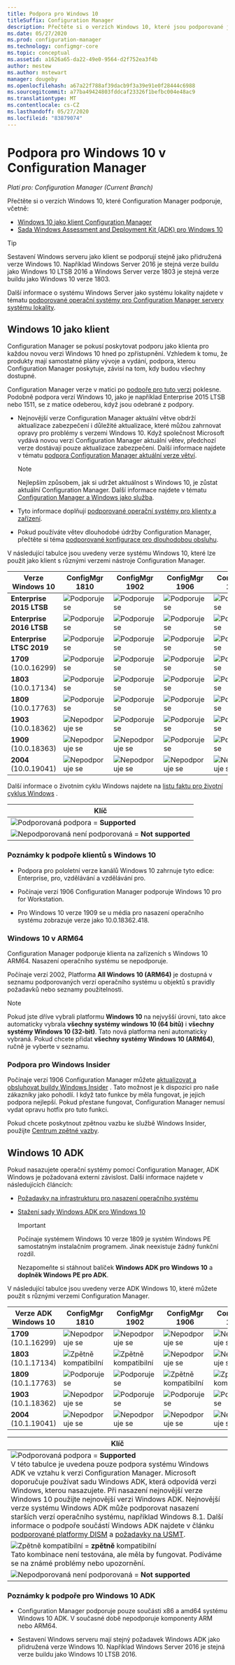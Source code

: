 ```yaml
---
title: Podpora pro Windows 10
titleSuffix: Configuration Manager
description: Přečtěte si o verzích Windows 10, které jsou podporované jako klienti nebo pro OSD s Configuration Manager
ms.date: 05/27/2020
ms.prod: configuration-manager
ms.technology: configmgr-core
ms.topic: conceptual
ms.assetid: a1626a65-da22-49e0-9564-d2f752ea3f4b
author: mestew
ms.author: mstewart
manager: dougeby
ms.openlocfilehash: a67a22f788af39dacb9f3a39e91e0f28444c6988
ms.sourcegitcommit: a77ba49424803fddcaf23326f1befbc004e48ac9
ms.translationtype: MT
ms.contentlocale: cs-CZ
ms.lasthandoff: 05/27/2020
ms.locfileid: "83879074"
---
```

# <a name="support-for-windows-10-in-configuration-manager"></a>Podpora pro Windows 10 v Configuration Manager  

*Platí pro: Configuration Manager (Current Branch)*

Přečtěte si o verzích Windows 10, které Configuration Manager podporuje, včetně:

- [Windows 10 jako klient Configuration Manager](#windows-10-as-a-client)
- [Sada Windows Assessment and Deployment Kit (ADK) pro Windows 10](#windows-10-adk)

> [!Tip]
> Sestavení Windows serveru jako klient se podporují stejně jako přidružená verze Windows 10. Například Windows Server 2016 je stejná verze buildu jako Windows 10 LTSB 2016 a Windows Server verze 1803 je stejná verze buildu jako Windows 10 verze 1803.
>
> Další informace o systému Windows Server jako systému lokality najdete v tématu [podporované operační systémy pro Configuration Manager servery systému lokality](supported-operating-systems-for-site-system-servers.md#bkmk_core).

## <a name="windows-10-as-a-client"></a>Windows 10 jako klient

Configuration Manager se pokusí poskytovat podporu jako klienta pro každou novou verzi Windows 10 hned po zpřístupnění. Vzhledem k tomu, že produkty mají samostatné plány vývoje a vydání, podpora, kterou Configuration Manager poskytuje, závisí na tom, kdy budou všechny dostupné.

Configuration Manager verze v matici po [podpoře pro tuto verzi](../../servers/manage/current-branch-versions-supported.md) poklesne. Podobně podpora verzí Windows 10, jako je například Enterprise 2015 LTSB nebo 1511, se z matice odeberou, když jsou odebrané z podpory.

- Nejnovější verze Configuration Manager aktuální větve obdrží aktualizace zabezpečení i důležité aktualizace, které můžou zahrnovat opravy pro problémy s verzemi Windows 10. Když společnost Microsoft vydává novou verzi Configuration Manager aktuální větev, předchozí verze dostávají pouze aktualizace zabezpečení. Další informace najdete v tématu [podpora Configuration Manager aktuální verze větví](../../servers/manage/current-branch-versions-supported.md).  

    > [!Note]  
    > Nejlepším způsobem, jak si udržet aktuálnost s Windows 10, je zůstat aktuální Configuration Manager. Další informace najdete v tématu [Configuration Manager a Windows jako služba](../../understand/configuration-manager-and-windows-as-service.md).  

- Tyto informace doplňují [podporované operační systémy pro klienty a zařízení](supported-operating-systems-for-clients-and-devices.md).  

- Pokud používáte větev dlouhodobé údržby Configuration Manager, přečtěte si téma [podporované konfigurace pro dlouhodobou obsluhu](../../understand/supported-configurations-for-ltsb.md).  

V následující tabulce jsou uvedeny verze systému Windows 10, které lze použít jako klient s různými verzemi nástroje Configuration Manager.

| Verze Windows 10 | ConfigMgr 1810 | ConfigMgr 1902 | ConfigMgr 1906 | ConfigMgr 1910 | ConfigMgr 2002 |
|---------------------|-----|-----|-----|-----|-----|
| **Enterprise 2015 LTSB** <!--10/14/2025-->   | ![Podporuje se](media/green_check.png) | ![Podporuje se](media/green_check.png) | ![Podporuje se](media/green_check.png) | ![Podporuje se](media/green_check.png) | ![Podporuje se](media/green_check.png) |
| **Enterprise 2016 LTSB** <!--10/13/2026-->   | ![Podporuje se](media/green_check.png) | ![Podporuje se](media/green_check.png) | ![Podporuje se](media/green_check.png) | ![Podporuje se](media/green_check.png) | ![Podporuje se](media/green_check.png) |
| **Enterprise LTSC 2019** <!--01/09/2029-->   | ![Podporuje se](media/green_check.png) | ![Podporuje se](media/green_check.png) | ![Podporuje se](media/green_check.png) | ![Podporuje se](media/green_check.png) | ![Podporuje se](media/green_check.png) |
| **1709**<br>(10.0.16299)   <!--10/13/2020-->   | ![Podporuje se](media/green_check.png) | ![Podporuje se](media/green_check.png) | ![Podporuje se](media/green_check.png) | ![Podporuje se](media/green_check.png) | ![Podporuje se](media/green_check.png) |
| **1803**<br>(10.0.17134)   <!--11/10/2020-->   | ![Podporuje se](media/green_check.png) | ![Podporuje se](media/green_check.png) | ![Podporuje se](media/green_check.png) | ![Podporuje se](media/green_check.png) | ![Podporuje se](media/green_check.png) |
| **1809**<br>(10.0.17763)   <!--05/11/2021-->   | ![Podporuje se](media/green_check.png) | ![Podporuje se](media/green_check.png) | ![Podporuje se](media/green_check.png) | ![Podporuje se](media/green_check.png) | ![Podporuje se](media/green_check.png) |
| **1903**<br>(10.0.18362)   <!--12/08/2020-->   | ![Nepodporuje se](media/Red_X.png) | ![Podporuje se](media/green_check.png) | ![Podporuje se](media/green_check.png) | ![Podporuje se](media/green_check.png) | ![Podporuje se](media/green_check.png) |
| **1909**<br>(10.0.18363)   <!--05/10/2022-->   | ![Nepodporuje se](media/Red_X.png) | ![Nepodporuje se](media/Red_X.png) | ![Podporuje se](media/green_check.png) | ![Podporuje se](media/green_check.png) | ![Podporuje se](media/green_check.png) |
| **2004**<br>(10.0.19041)   <!--??/??/2021-->   | ![Nepodporuje se](media/Red_X.png) | ![Nepodporuje se](media/Red_X.png) | ![Nepodporuje se](media/Red_X.png) | ![Nepodporuje se](media/Red_X.png) | ![Podporuje se](media/green_check.png) |

<!-- lifecycle reference: https://support.microsoft.com/help/13853/windows-lifecycle-fact-sheet -->

Další informace o životním cyklu Windows najdete na [listu faktu pro životní cyklus Windows](https://support.microsoft.com/help/13853/windows-lifecycle-fact-sheet) .

| Klíč |
|--|
| ![](media/green_check.png)Podporovaná podpora  =  **Supported**  |
| ![](media/Red_X.png)Nepodporovaná není podporovaná  =  **Not supported** |

### <a name="windows-10-client-support-notes"></a><a name="bkmk_win10-notes"></a>Poznámky k podpoře klientů s Windows 10

- Podpora pro pololetní verze kanálů Windows 10 zahrnuje tyto edice: Enterprise, pro, vzdělávání a vzdělávání pro.  

- Počínaje verzí 1906 Configuration Manager podporuje Windows 10 pro for Workstation.

- Pro Windows 10 verze 1909 se u média pro nasazení operačního systému zobrazuje verze jako 10.0.18362.418.

### <a name="windows-10-on-arm64"></a><a name="bkmk_arm64"></a>Windows 10 v ARM64

Configuration Manager podporuje klienta na zařízeních s Windows 10 ARM64. Nasazení operačního systému se nepodporuje.<!-- 1353704 -->

Počínaje verzí 2002,<!--5954175--> Platforma **All Windows 10 (ARM64)** je dostupná v seznamu podporovaných verzí operačního systému u objektů s pravidly požadavků nebo seznamy použitelnosti.

> [!NOTE]
> Pokud jste dříve vybrali platformu **Windows 10** na nejvyšší úrovni, tato akce automaticky vybrala **všechny systémy windows 10 (64 bitů)** i **všechny systémy Windows 10 (32-bit)**. Tato nová platforma není automaticky vybraná. Pokud chcete přidat **všechny systémy Windows 10 (ARM64)**, ručně je vyberte v seznamu.

### <a name="support-for-windows-insider"></a><a name="bkmk_WIfB-support"></a>Podpora pro Windows Insider

Počínaje verzí 1906 Configuration Manager můžete [aktualizovat a obsluhovat buildy Windows Insider](../../../sum/get-started/configure-classifications-and-products.md#bkmk_WIfB) . Tato možnost je k dispozici pro naše zákazníky jako pohodlí. I když tato funkce by měla fungovat, je jejich podpora nejlepší. Pokud přestane fungovat, Configuration Manager nemusí vydat opravu hotfix pro tuto funkci.  

Pokud chcete poskytnout zpětnou vazbu ke službě Windows Insider, použijte [Centrum zpětné vazby](https://docs.microsoft.com/windows-insider/at-work-pro/wip-4-biz-feedback).

## <a name="windows-10-adk"></a>Windows 10 ADK

Pokud nasazujete operační systémy pomocí Configuration Manager, ADK Windows je požadovaná externí závislost. Další informace najdete v následujících článcích:

- [Požadavky na infrastrukturu pro nasazení operačního systému](../../../osd/plan-design/infrastructure-requirements-for-operating-system-deployment.md#windows-adk-for-windows-10)

- [Stažení sady Windows ADK pro Windows 10](https://docs.microsoft.com/windows-hardware/get-started/adk-install)

    > [!IMPORTANT]
    > Počínaje systémem Windows 10 verze 1809 je systém Windows PE samostatným instalačním programem. Jinak neexistuje žádný funkční rozdíl.
    >
    > Nezapomeňte si stáhnout balíček **Windows ADK pro Windows 10** a **doplněk Windows PE pro ADK**.

V následující tabulce jsou uvedeny verze ADK Windows 10, které můžete použít s různými verzemi Configuration Manager.

| Verze ADK Windows 10  | ConfigMgr 1810 | ConfigMgr 1902 | ConfigMgr 1906 | ConfigMgr 1910 | ConfigMgr 2002 |
|--------------------|-----|-----|-----|-----|-----|
| **1709**<br>(10.1.16299) | ![Nepodporuje se](media/Red_X.png)   | ![Nepodporuje se](media/Red_X.png) | ![Nepodporuje se](media/Red_X.png) | ![Nepodporuje se](media/Red_X.png) | ![Nepodporuje se](media/Red_X.png) |
| **1803**<br>(10.1.17134) | ![Zpětně kompatibilní](media/blue_compat.png) | ![Zpětně kompatibilní](media/blue_compat.png) | ![Nepodporuje se](media/Red_X.png) | ![Nepodporuje se](media/Red_X.png) | ![Nepodporuje se](media/Red_X.png) |
| **1809**<br>(10.1.17763) | ![Podporuje se](media/green_check.png) | ![Podporuje se](media/green_check.png) | ![Zpětně kompatibilní](media/blue_compat.png) | ![Zpětně kompatibilní](media/blue_compat.png) | ![Nepodporuje se](media/Red_X.png) |
| **1903**<br>(10.1.18362) | ![Nepodporuje se](media/Red_X.png) | ![Podporuje se](media/green_check.png) | ![Podporuje se](media/green_check.png) | ![Podporuje se](media/green_check.png) | ![Podporuje se](media/green_check.png) |
| **2004**<br>(10.1.19041) | ![Nepodporuje se](media/Red_X.png) | ![Nepodporuje se](media/Red_X.png) | ![Nepodporuje se](media/Red_X.png) | ![Nepodporuje se](media/Red_X.png) | ![Podporuje se](media/green_check.png) |

|Klíč|
|--|
| ![](media/green_check.png)Podporovaná podpora  =  **Supported** <br/> V této tabulce je uvedena pouze podpora systému Windows ADK ve vztahu k verzi Configuration Manager. Microsoft doporučuje používat sadu Windows ADK, která odpovídá verzi Windows, kterou nasazujete. Při nasazení nejnovější verze Windows 10 použijte nejnovější verzi Windows ADK. Nejnovější verze systému Windows ADK může podporovat nasazení starších verzí operačního systému, například Windows 8.1.<!-- SCCMDocs issue 1229 --> Další informace o podpoře součástí Windows ADK najdete v článku [podporované platformy DISM](https://docs.microsoft.com/windows-hardware/manufacture/desktop/dism-supported-platforms) a [požadavky na USMT](https://docs.microsoft.com/windows/deployment/usmt/usmt-requirements#bkmk-1). |
| ![Zpětně kompatibilní ](media/blue_compat.png)   =  **zpětně** kompatibilní <br/> Tato kombinace není testována, ale měla by fungovat. Podíváme se na známé problémy nebo upozornění. |
| ![](media/Red_X.png)Nepodporovaná není podporovaná  =  **Not supported** |

### <a name="windows-10-adk-support-notes"></a><a name="bkmk_adk-notes"></a>Poznámky k podpoře pro Windows 10 ADK

- Configuration Manager podporuje pouze součásti x86 a amd64 systému Windows 10 ADK. V současné době nepodporuje komponenty ARM nebo ARM64.

- Sestavení Windows serveru mají stejný požadavek Windows ADK jako přidružená verze Windows 10. Například Windows Server 2016 je stejná verze buildu jako Windows 10 LTSB 2016.
